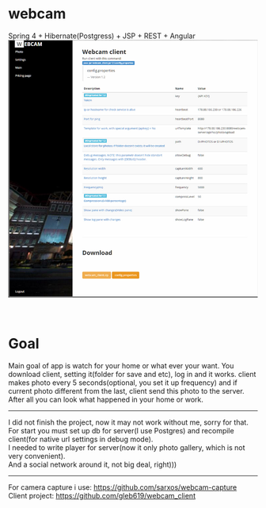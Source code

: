 # webcam
Spring 4 + Hibernate(Postgress) + JSP + REST + Angular
![helper](https://github.com/gleb619/webcam/raw/master/hero.jpg)
<br><br><br>
# Goal
Main goal of app is watch for your home or what ever your want. You download client, setting it(folder for save and etc), log in and it works. client makes photo every 5 seconds(optional, you set it up frequency) and if current photo different from the last, client send this photo to the server. After all you can look what happened in your home or work.

------------

I did not finish the project, now it may not work without me, sorry for that.<br>
For start you must set up db for server(I use Postgres) and recompile client(for native url settings in debug mode).<br>
I needed to write player for server(now it only photo gallery, which is not very convenient).<br>
And a social network around it, not big deal, right)))<br>

------------

For camera capture i use: https://github.com/sarxos/webcam-capture
<br>Client project: https://github.com/gleb619/webcam_client
